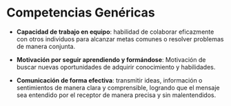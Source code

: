 # Competencias Genéricas
- **Capacidad de trabajo en equipo**:
habilidad de colaborar eficazmente con otros individuos para alcanzar metas comunes o resolver problemas de manera conjunta.

- **Motivación por seguir aprendiendo y formándose**:
Motivación de buscar nuevas oportunidades de adquirir conocimiento y habilidades.

- **Comunicación de forma efectiva**:
 transmitir ideas, información o sentimientos de manera clara y comprensible, logrando que el mensaje sea entendido por el receptor de manera precisa y sin malentendidos.


